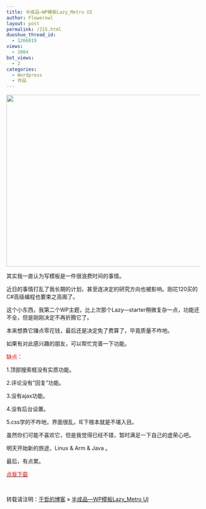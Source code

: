 ```yaml
---
title: 半成品—WP模板Lazy_Metro UI
author: Flowerowl
layout: post
permalink: /215.html
duoshuo_thread_id:
  - 1266819
views:
  - 1004
bot_views:
  - 2
categories:
  - Wordpress
  - 作品
---
```

<img class="size-full wp-image-216 aligncenter" title="夜阑" src="http://lazynight.me/wp-content/uploads/2011/09/lazynight.jpg" alt="" width="525" height="447" />

其实我一直认为写模板是一件很浪费时间的事情。

近日的事情打乱了我长期的计划，甚至连决定的研究方向也被影响。刚花120买的C#高级编程也要束之高阁了。

这个小东西，我第二个WP主题，比上次那个Lazy—starter稍微复杂一点，功能还不全，但是刚刚决定不再折腾它了。

本来想靠它赚点零花钱，最后还是决定免了费算了，毕竟质量不咋地。

如果有对此感兴趣的朋友，可以帮忙完善一下功能。

<span style="color: #ff0000;">缺点：</span>

1.顶部搜索框没有实质功能。

2.评论没有&#8221;回复&#8221;功能。

3.没有ajax功能。

4.没有后台设置。

5.css学的不咋地，界面很乱，IE下根本就是不堪入目。

虽然你们可能不喜欢它，但是我觉得已经不错，暂时满足一下自己的虚荣心吧。

明天开始新的旅途，Linux & Arm & Java 。

最后，有点累。

<span style="color: #ff0000;"><a href="http://down.qiannao.com/space/file/flowerowl/-4e0a-4f20-5206-4eab/Lazy-002dMetro_UI.zip/.page" target="_blank"><span style="color: #ff0000;">点我下载</span></a></span>

&nbsp;

转载请注明：[于哲的博客][1] &raquo; [半成品—WP模板Lazy_Metro UI][2]

 [1]: http://localhost/wordpress
 [2]: http://localhost/wordpress/215.html
